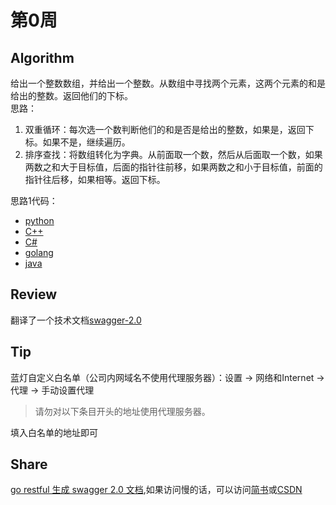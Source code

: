 # 第0周

## Algorithm

给出一个整数数组，并给出一个整数。从数组中寻找两个元素，这两个元素的和是给出的整数。返回他们的下标。  
思路：  

  1. 双重循环：每次选一个数判断他们的和是否是给出的整数，如果是，返回下标。如果不是，继续遍历。  
  2. 排序查找：将数组转化为字典。从前面取一个数，然后从后面取一个数，如果两数之和大于目标值，后面的指针往前移，如果两数之和小于目标值，前面的指针往后移，如果相等。返回下标。  

思路1代码：

* [python](../leetcode/two-sum/two-sum.py)
* [C++](../leetcode/two-sum/two-sum.cpp)
* [C#](../leetcode/two-sum/two-sum.cs)
* [golang](../leetcode/two-sum/two-sum.go)
* [java](../leetcode/two-sum/two-sum.java)

## Review

翻译了一个技术文档[swagger-2.0](https://github.com/SongJXin/swagger-2.0-translate)

## Tip

蓝灯自定义白名单（公司内网域名不使用代理服务器）：设置 -> 网络和Internet -> 代理 -> 手动设置代理  
> 请勿对以下条目开头的地址使用代理服务器。  

填入白名单的地址即可

## Share

[go restful 生成 swagger 2.0 文档](http://songjxin.cn/?p=623),如果访问慢的话，可以访问[简书](https://www.jianshu.com/p/a5ebc976650d)或[CSDN](https://blog.csdn.net/s7799653/article/details/88747057)